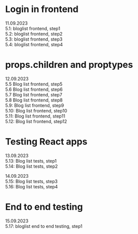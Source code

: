 # Login in frontend  

11.09.2023  
5.1: bloglist frontend, step1  
5.2: bloglist frontend, step2  
5.3: bloglist frontend, step3  
5.4: bloglist frontend, step4  

# props.children and proptypes  
12.09.2023  
5.5 Blog list frontend, step5  
5.6 Blog list frontend, step6  
5.7 Blog list frontend, step7  
5.8 Blog list frontend, step8  
5.9: Blog list frontend, step9  
5.10: Blog list frontend, step10  
5.11: Blog list frontend, step11  
5.12: Blog list frontend, step12  

# Testing React apps
13.09.2023  
5.13: Blog list tests, step1  
5.14: Blog list tests, step2  

14.09.2023  
5.15: Blog list tests, step3  
5.16: Blog list tests, step4  


# End to end testing  
15.09.2023  
5.17: bloglist end to end testing, step1  













